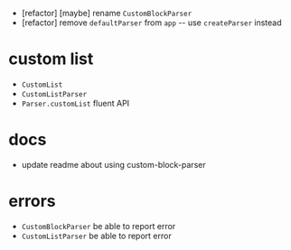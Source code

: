- [refactor] [maybe] rename `CustomBlockParser`
- [refactor] remove `defaultParser` from `app` -- use `createParser` instead

# custom list

- `CustomList`
- `CustomListParser`
- `Parser.customList` fluent API

# docs

- update readme about using custom-block-parser

# errors

- `CustomBlockParser` be able to report error
- `CustomListParser` be able to report error
